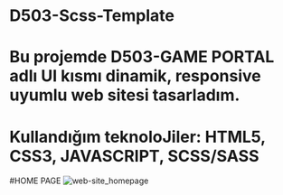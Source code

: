 # D503-Scss-Template
# Bu projemde D503-GAME PORTAL adlı UI kısmı dinamik, responsive uyumlu web sitesi tasarladım.
# Kullandığım teknoloJiler: HTML5, CSS3, JAVASCRIPT, SCSS/SASS
#HOME PAGE
![web-site_homepage](https://github.com/sadrettingoren/D503-Scss-Template/assets/102412396/1935da54-c051-4d48-bb83-63b8ac2c0b74)
